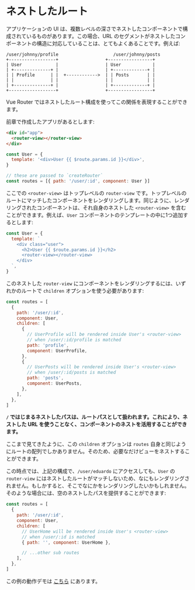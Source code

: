 # ネストしたルート

<VueSchoolLink 
  href="https://vueschool.io/lessons/nested-routes"
  title="Learn about nested routes"
/>

アプリケーションの UI は、複数レベルの深さでネストしたコンポーネントで構成されているものがあります。この場合、URL のセグメントがネストしたコンポーネントの構造に対応していることは、とてもよくあることです。例えば:

```
/user/johnny/profile                     /user/johnny/posts
+------------------+                  +-----------------+
| User             |                  | User            |
| +--------------+ |                  | +-------------+ |
| | Profile      | |  +------------>  | | Posts       | |
| |              | |                  | |             | |
| +--------------+ |                  | +-------------+ |
+------------------+                  +-----------------+
```

Vue Router ではネストしたルート構成を使ってこの関係を表現することができます。

前章で作成したアプリがあるとします:

```html
<div id="app">
  <router-view></router-view>
</div>
```

```js
const User = {
  template: '<div>User {{ $route.params.id }}</div>',
}

// these are passed to `createRouter`
const routes = [{ path: '/user/:id', component: User }]
```

ここでの `<router-view>` はトップレベルの `router-view` です。トップレベルのルートにマッチしたコンポーネントをレンダリングします。同じように、レンダリングされたコンポーネントは、それ自身のネストした `<router-view>` を含むことができます。例えば、`User` コンポーネントのテンプレートの中に1つ追加するとします:

```js
const User = {
  template: `
    <div class="user">
      <h2>User {{ $route.params.id }}</h2>
      <router-view></router-view>
    </div>
  `,
}
```

このネストした `router-view` にコンポーネントをレンダリングするには、いずれかのルートで `children` オプションを使う必要があります:

```js
const routes = [
  {
    path: '/user/:id',
    component: User,
    children: [
      {
        // UserProfile will be rendered inside User's <router-view>
        // when /user/:id/profile is matched
        path: 'profile',
        component: UserProfile,
      },
      {
        // UserPosts will be rendered inside User's <router-view>
        // when /user/:id/posts is matched
        path: 'posts',
        component: UserPosts,
      },
    ],
  },
]
```

**`/` ではじまるネストしたパスは、ルートパスとして扱われます。これにより、ネストした URL を使うことなく、コンポーネントのネストを活用することができます。**

ここまで見てきたように、この `children` オプションは `routes` 自身と同じようにルートの配列でしかありません。そのため、必要なだけビューをネストすることができます。

この時点では、上記の構成で、`/user/eduardo` にアクセスしても、`User` の `router-view` にはネストしたルートがマッチしないため、なにもレンダリングされません。もしかすると、そこでなにかをレンダリングしたいかもしれません。そのような場合には、空のネストしたパスを提供することができます:

```js
const routes = [
  {
    path: '/user/:id',
    component: User,
    children: [
      // UserHome will be rendered inside User's <router-view>
      // when /user/:id is matched
      { path: '', component: UserHome },

      // ...other sub routes
    ],
  },
]
```

この例の動作デモは [こちら](https://codesandbox.io/s/nested-views-vue-router-4-examples-hl326?initialpath=%2Fusers%2Feduardo) にあります。
